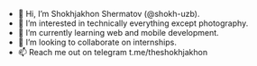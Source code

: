 - 👋 Hi, I’m Shokhjakhon Shermatov (@shokh-uzb).
- 👀 I’m interested in technically everything except photography.
- 🌱 I’m currently learning web and mobile development.
- 💞️ I’m looking to collaborate on internships.
- 📫 Reach me out on telegram t.me/theshokhjakhon

<!---
shokh-uzb/shokh-uzb is a ✨ special ✨ repository because its `README.md` (this file) appears on your GitHub profile.
You can click the Preview link to take a look at your changes.
--->
